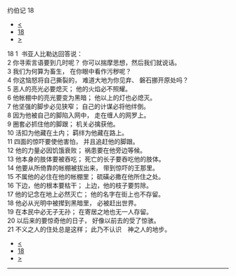 ﻿





 约伯记 18




* [<](bible/JOB17.md)
* [18](bible/JOB.md)
* [>](bible/JOB19.md)



 
18 
1  书亚人比勒达回答说：  
2 你寻索言语要到几时呢？ 你可以揣摩思想，然后我们就说话。  
3 我们为何算为畜生， 在你眼中看作污秽呢？  
4 你这恼怒将自己撕裂的， 难道大地为你见弃、 磐石挪开原处吗？     
5 恶人的亮光必要熄灭； 他的火焰必不照耀。  
6 他帐棚中的亮光要变为黑暗； 他以上的灯也必熄灭。  
7 他坚强的脚步必见狭窄； 自己的计谋必将他绊倒。  
8 因为他被自己的脚陷入网中， 走在缠人的网罗上。  
9 圈套必抓住他的脚跟； 机关必擒获他。  
10 活扣为他藏在土内； 羁绊为他藏在路上。  
11 四面的惊吓要使他害怕， 并且追赶他的脚跟。  
12 他的力量必因饥饿衰败； 祸患要在他旁边等候。  
13 他本身的肢体要被吞吃； 死亡的长子要吞吃他的肢体。  
14 他要从所倚靠的帐棚被拔出来， 带到惊吓的王那里。  
15 不属他的必住在他的帐棚里； 硫磺必撒在他所住之处。  
16 下边，他的根本要枯干； 上边，他的枝子要剪除。  
17 他的记念在地上必然灭亡； 他的名字在街上也不存留。  
18 他必从光明中被撵到黑暗里， 必被赶出世界。  
19 在本民中必无子无孙； 在寄居之地也无一人存留。  
20 以后来的要惊奇他的日子， 好像以前去的受了惊骇。  
21 不义之人的住处总是这样； 此乃不认识　神之人的地步。 
* [<](bible/JOB17.md)
* [18](bible/JOB.md)
* [>](bible/JOB19.md)





---









